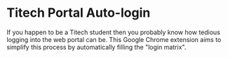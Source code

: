 # Titech Portal Auto-login

If you happen to be a Titech student then you probably know how tedious
logging into the web portal can be. This Google Chrome extension aims to
simplify this process by automatically filling the "login matrix".

